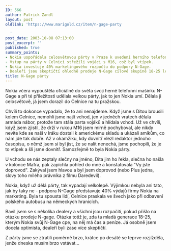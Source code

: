 ```yaml
---
ID: 566
author: Patrick Zandl
layout: post
oldlink: 'https://www.marigold.cz/item/n-gage-party

  '
post_date: 2003-10-08 07:13:00
post_excerpt: ''
published: true
summary_points:
- Nokia uspořádala celosvětovou párty v Praze k uvedení herního telefonu N-Gage.
- Vstup na párty v Celnici střežili vojáci s M16, což byl vtípek.
- Nokia investuje 40% marketingového rozpočtu do podpory N-Gage.
- Dealeři jsou skeptičtí ohledně prodeje N-Gage cílové skupině 18-25 let.
title: N-Gage párty
---
```


<p>
Nokia včera vypouštěla oficiálně do světa svoji herně telefonní mašinku N-Gage a při té příležitosti udělala velkou párty, jak to jen Nokia umí. Dělala ji celosvětově, já jsem dorazil do Celnice na tu pražskou.</p>

<p>
Chvíli to dokonce vypadalo, že to ani nenajdeme. Když jsme s Ditou brousili kolem Celnice, nemohli jsme najít vchod, jen v jedněch vratech dělala armáda nábor, protože tam stála parta vojáků a hlídala vchod. Už ve chvíli, když jsem zjistil, že drží v rukou M16 jsem mírně pochyboval, ale nikdy nevíte kde se naši v Iráku dostali k americkému skladu a ukázali amíkům, co nám jde tak dobře. Až v okamžiku, kdy dovnitř vlezl redaktor jednoho časopisu, o němž jsem si byl jist, že se nalít nenechá, jsme pochopili, že je to vtípek a šli jsme dovnitř. Samozřejmě to byla Nokia párty. </p>

<p>
U vchodu se nás zeptaly slečny na jméno, Dita jim ho řekla, slečna ho našla v kolonce Mafra, pak zapíchla pohled do mne a konstatovala "Vy jste doprovod". Zakýval jsem hlavou a byl jsem doprovod (nebo Plus jedna, slovy toho milého právníka z filmu Daredevil).</p>

<p>
Nokia, když už dělá párty, tak vypadají velkolepě. Výjimkou nebyla ani tato, jak by taky ne - podpora N-Gage představuje 40% výdajů firmy Nokia na marketing. Byla tu spousta lidí, Celnice praskala ve švech jako při odbavení polského autobusu na německých hranicích. </p>

<p>
Bavil jsem se s několika dealery a všichni jsou rozpačití, pokud přišlo na otázku prodeje N-gage. Otázka totiž je, zda ta mladá generace 18-25, kterým Nokia svůj N-Gage cpe, na něj má čas a peníze. Já osobně jsem docela optimista, dealeři byli zase více skeptičtí. </p>

<p>
Z párty jsme se ztratili poměrně brzo, krátce po desáté se teprve rozjížděla, jenže dneska musím brzo vstávat...</p>